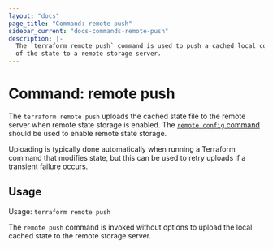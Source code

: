 ```yaml
---
layout: "docs"
page_title: "Command: remote push"
sidebar_current: "docs-commands-remote-push"
description: |-
  The `terraform remote push` command is used to push a cached local copy
  of the state to a remote storage server.
---
```


# Command: remote push

The `terraform remote push` uploads the cached state file to the
remote server when remote state storage is enabled. The [`remote config`
command](/docs/commands/remote-config.html) should be used to enable
remote state storage.

Uploading is typically done automatically when running a Terraform
command that modifies state, but this can be used to retry uploads
if a transient failure occurs.

## Usage

Usage: `terraform remote push`

The `remote push` command is invoked without options to upload the
local cached state to the remote storage server.
